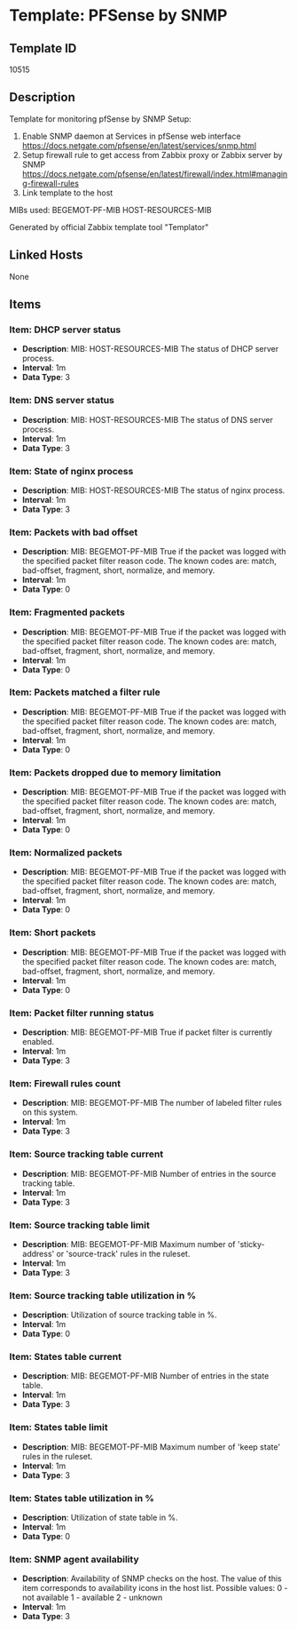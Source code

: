 # Template: PFSense by SNMP

## Template ID
10515

## Description
Template for monitoring pfSense by SNMP
Setup:
  1. Enable SNMP daemon at Services in pfSense web interface https://docs.netgate.com/pfsense/en/latest/services/snmp.html
  2. Setup firewall rule to get access from Zabbix proxy or Zabbix server by SNMP https://docs.netgate.com/pfsense/en/latest/firewall/index.html#managing-firewall-rules
  3. Link template to the host


MIBs used:
BEGEMOT-PF-MIB
HOST-RESOURCES-MIB

Generated by official Zabbix template tool "Templator"

## Linked Hosts
None

## Items

### Item: DHCP server status
- **Description**: MIB: HOST-RESOURCES-MIB
The status of DHCP server process.
- **Interval**: 1m
- **Data Type**: 3

### Item: DNS server status
- **Description**: MIB: HOST-RESOURCES-MIB
The status of DNS server process.
- **Interval**: 1m
- **Data Type**: 3

### Item: State of nginx process
- **Description**: MIB: HOST-RESOURCES-MIB
The status of nginx process.
- **Interval**: 1m
- **Data Type**: 3

### Item: Packets with bad offset
- **Description**: MIB: BEGEMOT-PF-MIB
True if the packet was logged with the specified packet filter reason code. The known codes are: match, bad-offset, fragment, short, normalize, and memory.
- **Interval**: 1m
- **Data Type**: 0

### Item: Fragmented packets
- **Description**: MIB: BEGEMOT-PF-MIB
True if the packet was logged with the specified packet filter reason code. The known codes are: match, bad-offset, fragment, short, normalize, and memory.
- **Interval**: 1m
- **Data Type**: 0

### Item: Packets matched a filter rule
- **Description**: MIB: BEGEMOT-PF-MIB
True if the packet was logged with the specified packet filter reason code. The known codes are: match, bad-offset, fragment, short, normalize, and memory.
- **Interval**: 1m
- **Data Type**: 0

### Item: Packets dropped due to memory limitation
- **Description**: MIB: BEGEMOT-PF-MIB
True if the packet was logged with the specified packet filter reason code. The known codes are: match, bad-offset, fragment, short, normalize, and memory.
- **Interval**: 1m
- **Data Type**: 0

### Item: Normalized packets
- **Description**: MIB: BEGEMOT-PF-MIB
True if the packet was logged with the specified packet filter reason code. The known codes are: match, bad-offset, fragment, short, normalize, and memory.
- **Interval**: 1m
- **Data Type**: 0

### Item: Short packets
- **Description**: MIB: BEGEMOT-PF-MIB
True if the packet was logged with the specified packet filter reason code. The known codes are: match, bad-offset, fragment, short, normalize, and memory.
- **Interval**: 1m
- **Data Type**: 0

### Item: Packet filter running status
- **Description**: MIB: BEGEMOT-PF-MIB
True if packet filter is currently enabled.
- **Interval**: 1m
- **Data Type**: 3

### Item: Firewall rules count
- **Description**: MIB: BEGEMOT-PF-MIB
The number of labeled filter rules on this system.
- **Interval**: 1m
- **Data Type**: 3

### Item: Source tracking table current
- **Description**: MIB: BEGEMOT-PF-MIB
Number of entries in the source tracking table.
- **Interval**: 1m
- **Data Type**: 3

### Item: Source tracking table limit
- **Description**: MIB: BEGEMOT-PF-MIB
Maximum number of 'sticky-address' or 'source-track' rules in the ruleset.
- **Interval**: 1m
- **Data Type**: 3

### Item: Source tracking table utilization in %
- **Description**: Utilization of source tracking table in %.
- **Interval**: 1m
- **Data Type**: 0

### Item: States table current
- **Description**: MIB: BEGEMOT-PF-MIB
Number of entries in the state table.
- **Interval**: 1m
- **Data Type**: 3

### Item: States table limit
- **Description**: MIB: BEGEMOT-PF-MIB
Maximum number of 'keep state' rules in the ruleset.
- **Interval**: 1m
- **Data Type**: 3

### Item: States table utilization in %
- **Description**: Utilization of state table in %.
- **Interval**: 1m
- **Data Type**: 0

### Item: SNMP agent availability
- **Description**: Availability of SNMP checks on the host. The value of this item corresponds to availability icons in the host list.
Possible values:
0 - not available
1 - available
2 - unknown
- **Interval**: 1m
- **Data Type**: 3

